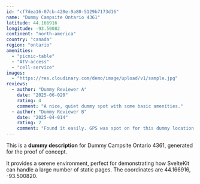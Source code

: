 ```yaml
---
id: "cf7dea16-07cb-420e-9a80-5129b7173d16"
name: "Dummy Campsite Ontario 4361"
latitude: 44.166916
longitude: -93.50082
continent: "north-america"
country: "canada"
region: "ontario"
amenities:
  - "picnic-table"
  - "ATV-access"
  - "cell-service"
images:
  - "https://res.cloudinary.com/demo/image/upload/v1/sample.jpg"
reviews:
  - author: "Dummy Reviewer A"
    date: "2025-06-020"
    rating: 4
    comment: "A nice, quiet dummy spot with some basic amenities."
  - author: "Dummy Reviewer B"
    date: "2025-04-014"
    rating: 2
    comment: "Found it easily. GPS was spot on for this dummy location."
---
```


This is a **dummy description** for Dummy Campsite Ontario 4361, generated for the proof of concept.

It provides a serene environment, perfect for demonstrating how SvelteKit can handle a large number of static pages. The coordinates are 44.166916, -93.500820.
